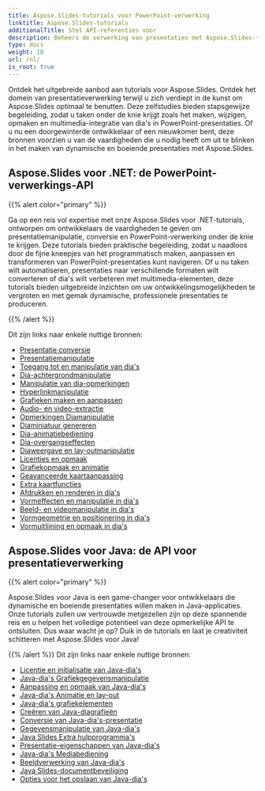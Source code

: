 ```yaml
---
title: Aspose.Slides-tutorials voor PowerPoint-verwerking
linktitle: Aspose.Slides-tutorials
additionalTitle: Stel API-referenties voor
description: Beheers de verwerking van presentaties met Aspose.Slides-tutorials. Maak, wijzig en verbeter PowerPoint-presentaties efficiënt. Excelleer in dynamische inhoudsmanipulatie.
type: docs
weight: 10
url: /nl/
is_root: true
---
```

Ontdek het uitgebreide aanbod aan tutorials voor Aspose.Slides. Ontdek het domein van presentatieverwerking terwijl u zich verdiept in de kunst om Aspose.Slides optimaal te benutten. Deze zelfstudies bieden stapsgewijze begeleiding, zodat u taken onder de knie krijgt zoals het maken, wijzigen, opmaken en multimedia-integratie van dia's in PowerPoint-presentaties. Of u nu een doorgewinterde ontwikkelaar of een nieuwkomer bent, deze bronnen voorzien u van de vaardigheden die u nodig heeft om uit te blinken in het maken van dynamische en boeiende presentaties met Aspose.Slides.

## Aspose.Slides voor .NET: de PowerPoint-verwerkings-API
{{% alert color="primary" %}}

Ga op een reis vol expertise met onze Aspose.Slides voor .NET-tutorials, ontworpen om ontwikkelaars de vaardigheden te geven om presentatiemanipulatie, conversie en PowerPoint-verwerking onder de knie te krijgen. Deze tutorials bieden praktische begeleiding, zodat u naadloos door de fijne kneepjes van het programmatisch maken, aanpassen en transformeren van PowerPoint-presentaties kunt navigeren. Of u nu taken wilt automatiseren, presentaties naar verschillende formaten wilt converteren of dia's wilt verbeteren met multimedia-elementen, deze tutorials bieden uitgebreide inzichten om uw ontwikkelingsmogelijkheden te vergroten en met gemak dynamische, professionele presentaties te produceren.

{{% /alert %}}

Dit zijn links naar enkele nuttige bronnen:
- [Presentatie conversie](./net/presentation-conversion/)
- [Presentatiemanipulatie](./net/presentation-manipulation/)
- [Toegang tot en manipulatie van dia's](./net/slide-access-and-manipulation/)
- [Dia-achtergrondmanipulatie](./net/slide-background-manipulation/)
- [Manipulatie van dia-opmerkingen](./net/slide-comments-manipulation/)
- [Hyperlinkmanipulatie](./net/hyperlink-manipulation/)
- [Grafieken maken en aanpassen](./net/chart-creation-and-customization/)
- [Audio- en video-extractie](./net/audio-and-video-extraction/)
- [Opmerkingen Diamanipulatie](./net/notes-slide-manipulation/)
- [Diaminiatuur genereren](./net/slide-thumbnail-generation/)
- [Dia-animatiebediening](./net/slide-animation-control/)
- [Dia-overgangseffecten](./net/slide-transition-effects/)
- [Diaweergave en lay-outmanipulatie](./net/slide-view-and-layout-manipulation/)
- [Licenties en opmaak](./net/licensing-and-formatting/)
- [Grafiekopmaak en animatie](./net/chart-formatting-and-animation/)
- [Geavanceerde kaartaanpassing](./net/advanced-chart-customization/)
- [Extra kaartfuncties](./net/additional-chart-features/)
- [Afdrukken en renderen in dia's](./net/printing-and-rendering-in-slides/)
- [Vormeffecten en manipulatie in dia's](./net/shape-effects-and-manipulation-in-slides/)
- [Beeld- en videomanipulatie in dia's](./net/image-and-video-manipulation-in-slides/)
- [Vormgeometrie en positionering in dia's](./net/shape-geometry-and-positioning-in-slides/)
- [Vormuitlijning en opmaak in dia's](./net/shape-alignment-and-formatting-in-slides/)

## Aspose.Slides voor Java: de API voor presentatieverwerking
{{% alert color="primary" %}}

Aspose.Slides voor Java is een game-changer voor ontwikkelaars die dynamische en boeiende presentaties willen maken in Java-applicaties. Onze tutorials zullen uw vertrouwde metgezellen zijn op deze spannende reis en u helpen het volledige potentieel van deze opmerkelijke API te ontsluiten. Dus waar wacht je op? Duik in de tutorials en laat je creativiteit schitteren met Aspose.Slides voor Java!

{{% /alert %}}
Dit zijn links naar enkele nuttige bronnen:
- [Licentie en initialisatie van Java-dia's](./java/licensing-and-initialization)
- [Java-dia's Grafiekgegevensmanipulatie](./java/chart-data-manipulation)
- [Aanpassing en opmaak van Java-dia's](./java/customization-and-formatting)
- [Java-dia's Animatie en lay-out](./java/animation-and-layout)
- [Java-dia's grafiekelementen](./java/chart-elements)
- [Creëren van Java-diagrafieën](./java/chart-creation)
- [Conversie van Java-dia's-presentatie](./java/presentation-conversion)
- [Gegevensmanipulatie van Java-dia's](./java/data-manipulation)
- [Java Slides Extra hulpprogramma's](./java/additional-utilities/)
- [Presentatie-eigenschappen van Java-dia's](./java/presentation-properties/)
- [Java-dia's Mediabediening](./java/media-controls/)
- [Beeldverwerking van Java-dia's](./java/image-handling/)
- [Java Slides-documentbeveiliging](./java/document-protection/)
- [Opties voor het opslaan van Java-dia's](./java/saving-options/)